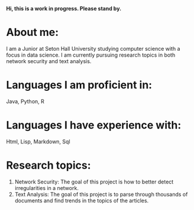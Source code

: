 **Hi, this is a work in progress. Please stand by.**


# About me:

I am a Junior at Seton Hall University studying computer science with a focus in data science. I am currently pursuing research topics in both network security and text analysis.

# Languages I am proficient in:

Java, Python, R

# Languages I have experience with:

Html, Lisp, Markdown, Sql

# Research topics:
1. Network Security: The goal of this project is how to better detect irregularities in a network.
2. Text Analysis: The goal of this project is to parse through thousands of documents and find trends in the topics of the articles.
